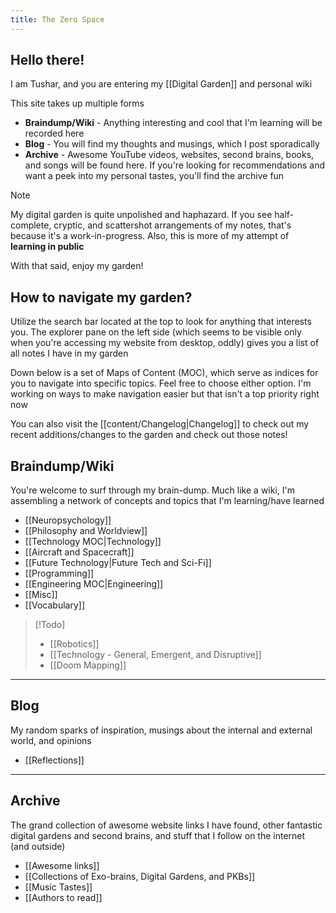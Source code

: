 ```yaml
---
title: The Zero Space
---
```

## Hello there! 

I am Tushar, and you are entering my [[Digital Garden]] and personal wiki

This site takes up multiple forms
- **Braindump/Wiki** - Anything interesting and cool that I'm learning will be recorded here
- **Blog** - You will find my thoughts and musings, which I post sporadically
- **Archive** - Awesome YouTube videos, websites, second brains, books, and songs will be found here. If you're looking for recommendations and want a peek into my personal tastes, you'll find the archive fun

>[!Note]
>My digital garden is quite unpolished and haphazard. If you see half-complete, cryptic, and scattershot arrangements of my notes, that's because it's a work-in-progress. Also, this is more of my attempt of **learning in public**
>

With that said, enjoy my garden! 

## How to navigate my garden?
Utilize the search bar located at the top to look for anything that interests you. The explorer pane on the left side (which seems to be visible only when you're accessing my website from desktop, oddly) gives you a list of all notes I have in my garden

Down below is a set of Maps of Content (MOC), which serve as indices for you to navigate into specific topics. Feel free to choose either option. I'm working on ways to make navigation easier but that isn't a top priority right now

You can also visit the [[content/Changelog|Changelog]] to check out my recent additions/changes to the garden and check out those notes!

## Braindump/Wiki
You're welcome to surf through my brain-dump. Much like a wiki, I'm assembling a network of concepts and topics that I'm learning/have learned

- [[Neuropsychology]]
- [[Philosophy and Worldview]]
- [[Technology MOC|Technology]]
- [[Aircraft and Spacecraft]]
- [[Future Technology|Future Tech and Sci-Fi]]
- [[Programming]]
- [[Engineering MOC|Engineering]]
- [[Misc]]
- [[Vocabulary]]

>[!Todo]
>- [[Robotics]]
>- [[Technology - General, Emergent, and Disruptive]]
>- [[Doom Mapping]]

----
## Blog
My random sparks of inspiration, musings about the internal and external world, and opinions

- [[Reflections]]

----
## Archive 
The grand collection of awesome website links I have found, other fantastic digital gardens and second brains, and stuff that I follow on the internet (and outside)

- [[Awesome links]]
- [[Collections of Exo-brains, Digital Gardens, and PKBs]]
- [[Music Tastes]]
- [[Authors to read]]


